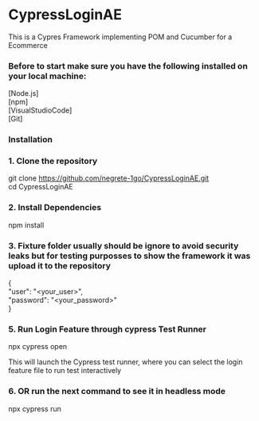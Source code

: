 # CypressLoginAE
This is a Cypres Framework implementing POM and Cucumber for a Ecommerce

### Before to start make sure you have the following installed on your local machine:
[Node.js]  
[npm]  
[VisualStudioCode]  
[Git]


### Installation

### 1. Clone the repository 

git clone https://github.com/negrete-1go/CypressLoginAE.git  
cd CypressLoginAE

### 2. Install Dependencies

npm install

### 3. Fixture folder usually should be ignore to avoid security leaks but for testing purposses to show the framework it was upload it to the repository

{  
    "user": "<your_user>",  
    "password": "<your_password>"  
}


### 5. Run Login Feature through cypress Test Runner 

npx cypress open  

This will launch the Cypress test runner, where you can select the login feature file to run test interactively

### 6. OR run the next command to see it in headless mode

npx cypress run